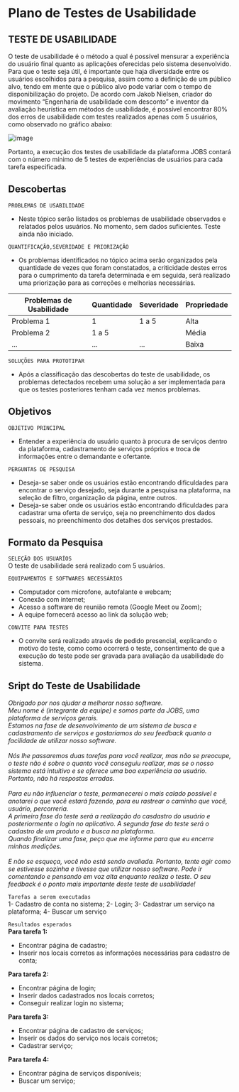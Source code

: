 # Plano de Testes de Usabilidade

## TESTE DE USABILIDADE

O teste de usabilidade é o método a qual é possível mensurar a experiência do usuário final quanto as aplicações oferecidas pelo sistema desenvolvido. Para que o teste seja útil, é importante que haja diversidade entre os usuários escolhidos para a pesquisa, assim como a definição de um público alvo, tendo em mente que o público alvo pode variar com o tempo de disponibilização do projeto. De acordo com Jakob Nielsen, criador do movimento “Engenharia de usabilidade com desconto” e inventor da avaliação heurística em métodos de usabilidade, é possível encontrar 80% dos erros de usabilidade com testes realizados apenas com 5 usuários, como observado no gráfico abaixo: 

![image](https://user-images.githubusercontent.com/101372729/193459384-1ae994cd-b158-4741-a4fb-d33a8090be27.png)

Portanto, a execução dos testes de usabilidade da plataforma JOBS contará com o número mínimo de 5 testes de experiências de usuários para cada tarefa especificada.

## Descobertas 

`PROBLEMAS DE USABILIDADE`<br>
- Neste tópico serão listados os problemas de usabilidade observados e relatados pelos usuários. No momento, sem dados suficientes. Teste ainda não iniciado. 

`QUANTIFICAÇÃO,SEVERIDADE E PRIORIZAÇÃO`<br>
- Os problemas identificados no tópico acima serão organizados pela quantidade de vezes que foram constatados, a criticidade destes erros para o cumprimento da tarefa determinada e em seguida, será realizado uma priorização para as correções e melhorias necessárias. 

|Problemas de Usabilidade   |Quantidade | Severidade | Propriedade |
|------|-----------------------------------------|----|----|
|Problema 1 | 1 | 1 a 5 | Alta |
|Problema 2 | 1 a 5 | |Média | 
| ... | ... | ... | Baixa |

`SOLUÇÕES PARA PROTOTIPAR`<br>
- Após a classificação das descobertas do teste de usabilidade, os problemas detectados recebem uma solução a ser implementada para que os testes posteriores tenham cada vez menos problemas. 

## Objetivos 

`OBJETIVO PRINCIPAL`<br>
- Entender a experiência do usuário quanto à procura de serviços dentro da plataforma, cadastramento de serviços próprios e troca de informações entre o demandante e ofertante.  

`PERGUNTAS DE PESQUISA`<br>
- Deseja-se saber onde os usuários estão encontrando dificuldades para encontrar o serviço desejado, seja durante a pesquisa na plataforma, na seleção de filtro, organização da página, entre outros.<br>
- Deseja-se saber onde os usuários estão encontrando dificuldades para cadastrar uma oferta de serviço, seja no preenchimento dos dados pessoais, no preenchimento dos detalhes dos serviços prestados. 

 ## Formato da Pesquisa
 
 `SELEÇÃO DOS USUARÍOS`<br>
 O teste de usabilidade será realizado com 5 usuários.
 
 `EQUIPAMENTOS E SOFTWARES NECESSÁRIOS`<br>
 - Computador com microfone, autofalante e webcam; <br>
 - Conexão com internet; <br>
 - Acesso a software de reunião remota (Google Meet ou Zoom); <br>
 - A equipe fornecerá acesso ao link da solução web; <br>

`CONVITE PARA TESTES`<br>

- O convite será realizado através de pedido presencial, explicando o motivo do teste, como como ocorrerá o teste, consentimento de que a execução do teste pode ser gravada para avaliação da usabilidade do sistema. 

## Sript do Teste de Usabilidade
*Obrigado por nos ajudar a melhorar nosso software.* <br>
*Meu nome é (integrante da equipe) e somos parte da JOBS, uma plataforma de serviços gerais.<br> 
Estamos na fase de desenvolvimento de um sistema de busca e cadastramento de serviços e gostaríamos do seu feedback quanto a facilidade de utilizar nosso software.<br>  
Nós lhe passaremos duas tarefas para você realizar, mas não se preocupe, o teste não é sobre o quanto você conseguiu realizar, mas se o nosso sistema está intuitivo e se oferece uma boa experiência ao usuário. Portanto, não há respostas erradas.<br>  
Para eu não influenciar o teste, permanecerei o mais calado possível e anotarei o que você estará fazendo, para eu rastrear o caminho que você, usuário, percorreria.<br> 
A primeira fase do teste será a realização do casdastro do usuário e posteriormente o login no aplicativo. A segunda fase do teste será o cadastro de um produto e a busca na plataforma.
<br> 
Quando finalizar uma fase, peço que me informe para que eu encerre minhas medições.<br>  
E não se esqueça, você não está sendo avaliada. Portanto, tente agir como se estivesse sozinha e tivesse que utilizar nosso software. Pode ir comentando e pensando em voz alta enquanto realiza o teste. O seu feedback é o ponto mais importante deste teste de usabilidade!* 

`Tarefas a serem executadas`<br>
1-	Cadastro de conta no sistema;
2-	Login;
3-	Cadastrar um serviço na plataforma;
4-	Buscar um serviço

`Resultados esperados`<br>
**Para tarefa 1:**
- Encontrar página de cadastro;
- Inserir nos locais corretos as informações necessárias para cadastro de conta;

**Para tarefa 2:**
- Encontrar página de login;
- Inserir dados cadastrados nos locais corretos;
- Conseguir realizar login no sistema;

**Para tarefa 3:**
- Encontrar página de cadastro de serviços;
- Inserir os dados do serviço nos locais corretos;
- Cadastrar serviço;

**Para tarefa 4:**
- Encontrar página de serviços disponíveis;
- Buscar um serviço;
